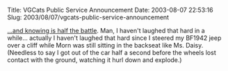 Title: VGCats Public Service Announcement
Date: 2003-08-07 22:53:16
Slug: 2003/08/07/vgcats-public-service-announcement


[…and knowing is half the battle][1]. Man, I haven't laughed that hard in a
while… actually I haven't laughed that hard since I steered my BF1942 jeep
over a cliff while Morn was still sitting in the backseat like Ms. Daisy.
(Needless to say I got out of the car half a second before the wheels lost
contact with the ground, watching it hurl down and explode.)

   [1]: http://www.vgcats.com/vgc_comics/?strip_id=67

